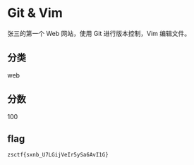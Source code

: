 # Git & Vim

张三的第一个 Web 网站，使用 Git 进行版本控制，Vim 编辑文件。

## 分类

web

## 分数

100

## flag

`zsctf{sxnb_U7LGijVeIr5ySa6AvI1G}`

